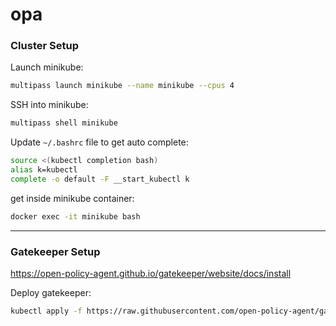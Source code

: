 # opa

### Cluster Setup

Launch minikube:
```bash
multipass launch minikube --name minikube --cpus 4
```

SSH into minikube:
```bash
multipass shell minikube
```

Update `~/.bashrc` file to get auto complete:
```bash
source <(kubectl completion bash)
alias k=kubectl
complete -o default -F __start_kubectl k
```

get inside minikube container:
```bash
docker exec -it minikube bash
```

---

### Gatekeeper Setup

https://open-policy-agent.github.io/gatekeeper/website/docs/install

Deploy gatekeeper:
```bash
kubectl apply -f https://raw.githubusercontent.com/open-policy-agent/gatekeeper/master/deploy/gatekeeper.yaml
```




